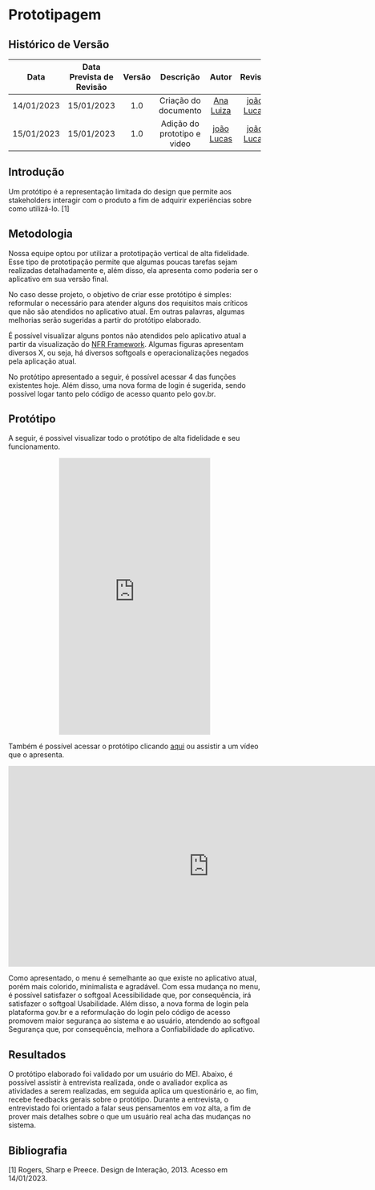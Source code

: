 # Prototipagem
## <a>Histórico de Versão</a>
|    Data    | Data Prevista de Revisão | Versão |          Descrição          |                   Autor                    |                  Revisor                   |
| :--------: | :----------------------: | :----: | :-------------------------: | :----------------------------------------: | :----------------------------------------: |
| 14/01/2023 |        15/01/2023        |  1.0   |    Criação do documento     |   [Ana Luiza](https://github.com/AnHoff)   | [joão Lucas](https://github.com/HacKairos) |
| 15/01/2023 |        15/01/2023        |  1.0   | Adição do prototipo e video | [joão Lucas](https://github.com/HacKairos) | [joão Lucas](https://github.com/HacKairos) |

## <a>Introdução</a>
Um protótipo é a representação limitada do design que permite aos stakeholders interagir com o produto a fim de adquirir experiências sobre como utilizá-lo. [1]

## <a>Metodologia</a>
Nossa equipe optou por utilizar a prototipação vertical de alta fidelidade. Esse tipo de prototipação permite que algumas poucas tarefas sejam realizadas detalhadamente e, além disso, ela apresenta como poderia ser o aplicativo em sua versão final.

No caso desse projeto, o objetivo de criar esse protótipo é simples: reformular o necessário para atender alguns dos requisitos mais críticos que não são atendidos no aplicativo atual. Em outras palavras, algumas melhorias serão sugeridas a partir do protótipo elaborado.

É possível visualizar alguns pontos não atendidos pelo aplicativo atual a partir da visualização do [NFR Framework](../../Modelagem/NFRFramework.md). Algumas figuras apresentam diversos X, ou seja, há diversos softgoals e operacionalizações negados pela aplicação atual.

No protótipo apresentado a seguir, é possível acessar 4 das funções existentes hoje. Além disso, uma nova forma de login é sugerida, sendo possível logar tanto pelo código de acesso quanto pelo gov.br.

## <a>Protótipo</a>
A seguir, é possivel visualizar todo o protótipo de alta fidelidade e seu funcionamento.

<center>

<iframe style="border: 1px solid rgba(0, 0, 0, 0.1);" width="auto" height="550" src="https://www.figma.com/embed?embed_host=share&url=https%3A%2F%2Fwww.figma.com%2Fproto%2FYVsTmRLQiocQb1d258RRZE%2FMEI%3Fnode-id%3D1%253A11%26scaling%3Dscale-down%26page-id%3D0%253A1%26starting-point-node-id%3D1%253A9" allowfullscreen></iframe>

</center>

Também é possível acessar o protótipo clicando [aqui](https://www.figma.com/proto/YVsTmRLQiocQb1d258RRZE/MEI?node-id=1%3A11&starting-point-node-id=1%3A9) ou assistir a um vídeo que o apresenta.

<center>
<iframe width="800" height="400" src="https://www.youtube-nocookie.com/embed/CikwuebBmZc" frameborder="0" allow="accelerometer; autoplay; clipboard-write; encrypted-media; gyroscope; picture-in-picture" allowfullscreen></iframe>
</center>

Como apresentado, o menu é semelhante ao que existe no aplicativo atual, porém mais colorido, minimalista e agradável. Com essa mudança no menu, é possível satisfazer o softgoal Acessibilidade que, por consequência, irá satisfazer o softgoal Usabilidade. Além disso, a nova forma de login pela plataforma gov.br e a reformulação do login pelo código de acesso promovem maior segurança ao sistema e ao usuário, atendendo ao softgoal Segurança que, por consequência, melhora a Confiabilidade do aplicativo.

## <a>Resultados</a>
O protótipo elaborado foi validado por um usuário do MEI. Abaixo, é possível assistir à entrevista realizada, onde o avaliador explica as atividades a serem realizadas, em seguida aplica um questionário e, ao fim, recebe feedbacks gerais sobre o protótipo. Durante a entrevista, o entrevistado foi orientado a falar seus pensamentos em voz alta, a fim de prover mais detalhes sobre o que um usuário real acha das mudanças no sistema.

## <a>Bibliografia</a>

[1] Rogers, Sharp e Preece. Design de Interação, 2013. Acesso em 14/01/2023.